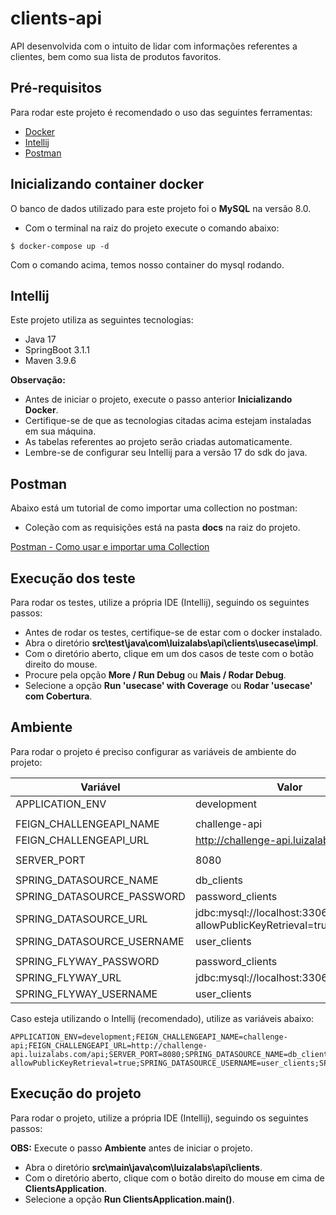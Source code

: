 # clients-api

API desenvolvida com o intuito de lidar com informações referentes a clientes, bem como sua lista de produtos favoritos.

## Pré-requisitos

Para rodar este projeto é recomendado o uso das seguintes ferramentas:

- [Docker](https://www.docker.com/products/docker-desktop/)
- [Intellij](https://www.jetbrains.com/idea/download)
- [Postman](https://www.postman.com/downloads/)

## Inicializando container docker

O banco de dados utilizado para este projeto foi o **MySQL** na versão 8.0.

- Com o terminal na raiz do projeto execute o comando abaixo:

```
$ docker-compose up -d
```

Com o comando acima, temos nosso container do mysql rodando.

## Intellij

Este projeto utiliza as seguintes tecnologias:

- Java 17
- SpringBoot 3.1.1
- Maven 3.9.6

**Observação:**

- Antes de iniciar o projeto, execute o passo anterior **Inicializando Docker**.
- Certifique-se de que as tecnologias citadas acima estejam instaladas em sua máquina.
- As tabelas referentes ao projeto serão criadas automaticamente.
- Lembre-se de configurar seu Intellij para a versão 17 do sdk do java.

## Postman

Abaixo está um tutorial de como importar uma collection no postman:

- Coleção com as requisições está na pasta **docs** na raiz do projeto.

[Postman - Como usar e importar uma Collection](https://suporte.agoraos.com.br/hc/pt-br/articles/5671239767579-Postman-Como-usar-e-importar-uma-Collection)

## Execução dos teste

Para rodar os testes, utilize a própria IDE (Intellij), seguindo os seguintes passos:

- Antes de rodar os testes, certifique-se de estar com o docker instalado.
- Abra o diretório **src\test\java\com\luizalabs\api\clients\usecase\impl**.
- Com o diretório aberto, clique em um dos casos de teste com o botão direito do mouse.
- Procure pela opção **More / Run Debug** ou **Mais / Rodar Debug**.
- Selecione a opção **Run 'usecase' with Coverage** ou **Rodar 'usecase' com Cobertura**.

## Ambiente

Para rodar o projeto é preciso configurar as variáveis de ambiente do projeto:

| Variável                   | Valor                                                               |
|----------------------------|---------------------------------------------------------------------|
| APPLICATION_ENV            | development                                                         |
|                            |
| FEIGN_CHALLENGEAPI_NAME    | challenge-api                                                       |
| FEIGN_CHALLENGEAPI_URL     | http://challenge-api.luizalabs.com/api                              |
|                            |
| SERVER_PORT                | 8080                                                                |
|                            |                                                                     |
| SPRING_DATASOURCE_NAME     | db_clients                                                          |
| SPRING_DATASOURCE_PASSWORD | password_clients                                                    |
| SPRING_DATASOURCE_URL      | jdbc:mysql://localhost:3306/db_clients?allowPublicKeyRetrieval=true |
| SPRING_DATASOURCE_USERNAME | user_clients                                                        |
|                            |                                                                     |
| SPRING_FLYWAY_PASSWORD     | password_clients                                                    |
| SPRING_FLYWAY_URL          | jdbc:mysql://localhost:3306/db_clients                              |
| SPRING_FLYWAY_USERNAME     | user_clients                                                        |

Caso esteja utilizando o Intellij (recomendado), utilize as variáveis abaixo:

```
APPLICATION_ENV=development;FEIGN_CHALLENGEAPI_NAME=challenge-api;FEIGN_CHALLENGEAPI_URL=http://challenge-api.luizalabs.com/api;SERVER_PORT=8080;SPRING_DATASOURCE_NAME=db_clients;SPRING_DATASOURCE_PASSWORD=password_clients;SPRING_DATASOURCE_URL=jdbc:mysql://localhost:3306/db_clients?allowPublicKeyRetrieval=true;SPRING_DATASOURCE_USERNAME=user_clients;SPRING_FLYWAY_PASSWORD=password_clients;SPRING_FLYWAY_URL=jdbc:mysql://localhost:3306/db_clients;SPRING_FLYWAY_USERNAME=user_clients;
```

## Execução do projeto

Para rodar o projeto, utilize a própria IDE (Intellij), seguindo os seguintes passos:

**OBS:** Execute o passo **Ambiente** antes de iniciar o projeto.

- Abra o diretório **src\main\java\com\luizalabs\api\clients**.
- Com o diretório aberto, clique com o botão direito do mouse em cima de **ClientsApplication**.
- Selecione a opção **Run ClientsApplication.main()**.